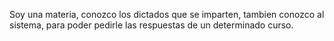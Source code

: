 Soy una materia, conozco los dictados que se imparten, tambien conozco al sistema, para poder pedirle las respuestas de un determinado curso.